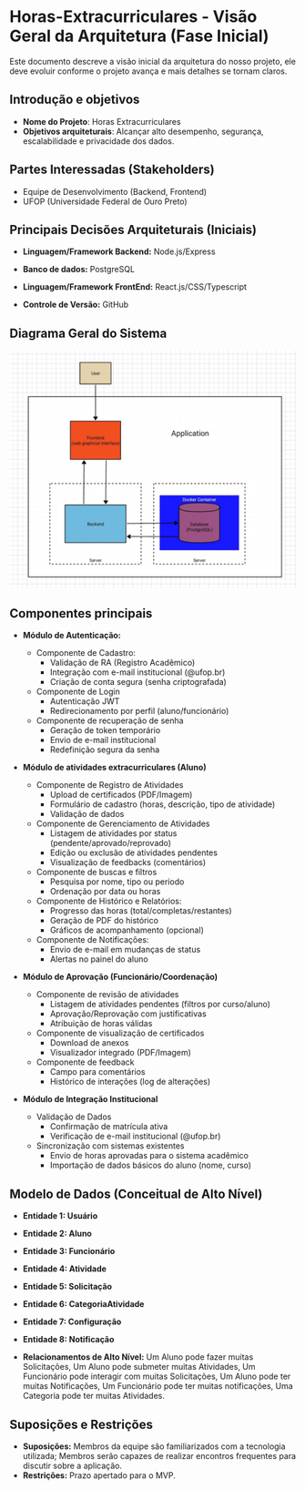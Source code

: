 # Horas-Extracurriculares - Visão Geral da Arquitetura (Fase Inicial)

Este documento descreve a visão inicial da arquitetura do nosso projeto, ele deve evoluir conforme o projeto avança e mais detalhes se tornam claros.

## Introdução e objetivos

- **Nome do Projeto**: Horas Extracurriculares
- **Objetivos arquiteturais**: Alcançar alto desempenho, segurança, escalabilidade e privacidade dos dados.

## Partes Interessadas (Stakeholders)

- Equipe de Desenvolvimento (Backend, Frontend)
- UFOP (Universidade Federal de Ouro Preto)

## Principais Decisões Arquiteturais (Iniciais)

- **Linguagem/Framework Backend:** Node.js/Express
- **Banco de dados:** PostgreSQL

- **Linguagem/Framework FrontEnd:** React.js/CSS/Typescript

- **Controle de Versão:** GitHub

## Diagrama Geral do Sistema

![Diagrama](/Images/diagrama-arquitetura.jpeg)

## Componentes principais

- **Módulo de Autenticação:**

  - Componente de Cadastro:
    - Validação de RA (Registro Acadêmico)
    - Integração com e-mail institucional (@ufop.br)
    - Criação de conta segura (senha criptografada)
  - Componente de Login
    - Autenticação JWT
    - Redirecionamento por perfil (aluno/funcionário)
  - Componente de recuperação de senha
    - Geração de token temporário
    - Envio de e-mail institucional
    - Redefinição segura da senha

- **Módulo de atividades extracurriculares (Aluno)**

  - Componente de Registro de Atividades
    - Upload de certificados (PDF/Imagem)
    - Formulário de cadastro (horas, descrição, tipo de atividade)
    - Validação de dados
  - Componente de Gerenciamento de Atividades
    - Listagem de atividades por status (pendente/aprovado/reprovado)
    - Edição ou exclusão de atividades pendentes
    - Visualização de feedbacks (comentários)
  - Componente de buscas e filtros
    - Pesquisa por nome, tipo ou período
    - Ordenação por data ou horas
  - Componente de Histórico e Relatórios:
    - Progresso das horas (total/completas/restantes)
    - Geração de PDF do histórico
    - Gráficos de acompanhamento (opcional)
  - Componente de Notificações:
    - Envio de e-mail em mudanças de status
    - Alertas no painel do aluno

- **Módulo de Aprovação (Funcionário/Coordenação)**

  - Componente de revisão de atividades
    - Listagem de atividades pendentes (filtros por curso/aluno)
    - Aprovação/Reprovação com justificativas
    - Atribuição de horas válidas
  - Componente de visualização de certificados
    - Download de anexos
    - Visualizador integrado (PDF/Imagem)
  - Componente de feedback
    - Campo para comentários
    - Histórico de interações (log de alterações)

- **Módulo de Integração Institucional**
  - Validação de Dados
    - Confirmação de matrícula ativa
    - Verificação de e-mail institucional (@ufop.br)
  - Sincronização com sistemas existentes
    - Envio de horas aprovadas para o sistema acadêmico
    - Importação de dados básicos do aluno (nome, curso)

## Modelo de Dados (Conceitual de Alto Nível)

- **Entidade 1: Usuário**
- **Entidade 2: Aluno**
- **Entidade 3: Funcionário**
- **Entidade 4: Atividade**
- **Entidade 5: Solicitação**
- **Entidade 6: CategoriaAtividade**
- **Entidade 7: Configuração**
- **Entidade 8: Notificação**

- **Relacionamentos de Alto Nível:** Um Aluno pode fazer muitas Solicitações, Um Aluno pode submeter muitas Atividades, Um Funcionário pode interagir com muitas Solicitações, Um Aluno pode ter muitas Notificações, Um Funcionário pode ter muitas notificações, Uma Categoria pode ter muitas Atividades.

## Suposições e Restrições

- **Suposições:** Membros da equipe são familiarizados com a tecnologia utilizada; Membros serão capazes de realizar encontros frequentes para discutir sobre a aplicação.
- **Restrições:** Prazo apertado para o MVP.
